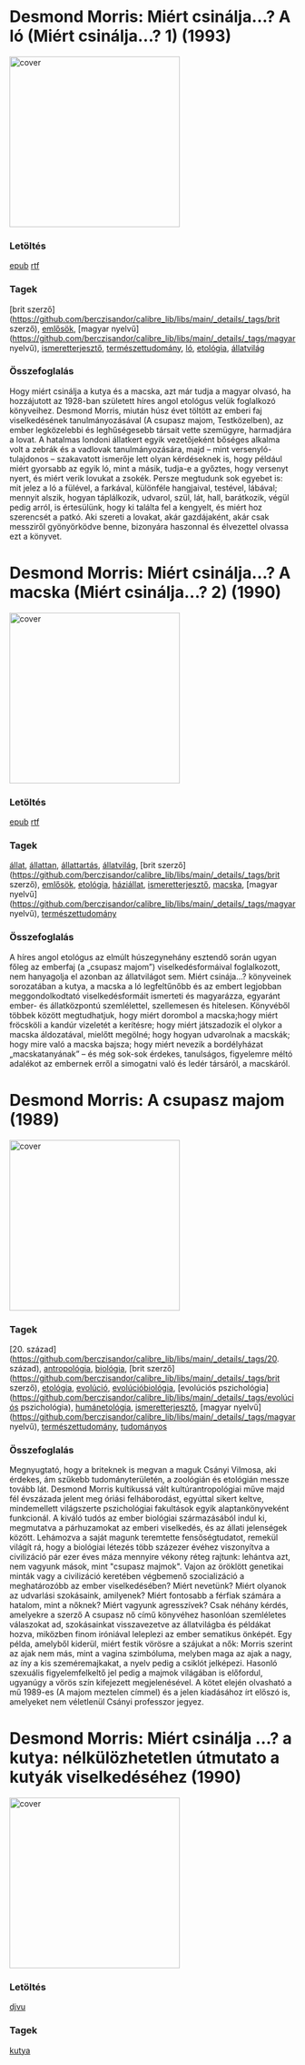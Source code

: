# <a name="id_416">Desmond Morris: Miért csinálja…? A ló (Miért csinálja...? 1) (1993)</a>
<img src="https://github.com/BercziSandor/calibre_lib/raw/main/libs/main/Desmond%20Morris/Miert%20csinalja_._%20A%20lo%20%28416%29/cover.jpg" alt="cover" width="300"/>

### Letöltés
[epub](https://github.com/BercziSandor/calibre_lib/raw/main/libs/main/Desmond%20Morris/Miert%20csinalja_._%20A%20lo%20%28416%29/Miert%20csinalja_._%20A%20lo%20-%20Desmond%20Morris.epub) 
 [rtf](https://github.com/BercziSandor/calibre_lib/raw/main/libs/main/Desmond%20Morris/Miert%20csinalja_._%20A%20lo%20%28416%29/Miert%20csinalja_._%20A%20lo%20-%20Desmond%20Morris.rtf)

### Tagek
[brit szerző](https://github.com/berczisandor/calibre_lib/libs/main/_details/_tags/brit szerző), [emlősök](https://github.com/berczisandor/calibre_lib/libs/main/_details/_tags/emlősök), [magyar nyelvű](https://github.com/berczisandor/calibre_lib/libs/main/_details/_tags/magyar nyelvű), [ismeretterjesztő](https://github.com/berczisandor/calibre_lib/libs/main/_details/_tags/ismeretterjesztő), [természettudomány](https://github.com/berczisandor/calibre_lib/libs/main/_details/_tags/természettudomány), [ló](https://github.com/berczisandor/calibre_lib/libs/main/_details/_tags/ló), [etológia](https://github.com/berczisandor/calibre_lib/libs/main/_details/_tags/etológia), [állatvilág](https://github.com/berczisandor/calibre_lib/libs/main/_details/_tags/állatvilág)

### Összefoglalás
<div>
<p>Hogy ​miért csinálja a kutya és a macska, azt már tudja a magyar olvasó, ha hozzájutott az 1928-ban született híres angol etológus velük foglalkozó könyveihez. Desmond Morris, miután húsz évet töltött az emberi faj viselkedésének tanulmányozásával (A csupasz majom, Testközelben), az ember legközelebbi és leghűségesebb társait vette szemügyre, harmadjára a lovat. A hatalmas londoni állatkert egyik vezetőjeként bőséges alkalma volt a zebrák és a vadlovak tanulmányozására, majd – mint versenyló-tulajdonos – szakavatott ismerője lett olyan kérdéseknek is, hogy például miért gyorsabb az egyik ló, mint a másik, tudja-e a győztes, hogy versenyt nyert, és miért verik lovukat a zsokék. Persze megtudunk sok egyebet is: mit jelez a ló a fülével, a farkával, különféle hangjaival, testével, lábával; mennyit alszik, hogyan táplálkozik, udvarol, szül, lát, hall, barátkozik, végül pedig arról, is értesülünk, hogy ki találta fel a kengyelt, és miért hoz szerencsét a patkó. Aki szereti a lovakat, akár gazdájaként, akár csak messziről gyönyörködve benne, bizonyára haszonnal és élvezettel olvassa ezt a könyvet.</p></div>


# <a name="id_415">Desmond Morris: Miért csinálja…? A macska (Miért csinálja...? 2) (1990)</a>
<img src="https://github.com/BercziSandor/calibre_lib/raw/main/libs/main/Desmond%20Morris/Miert%20csinalja_._%20A%20macska%20%28415%29/cover.jpg" alt="cover" width="300"/>

### Letöltés
[epub](https://github.com/BercziSandor/calibre_lib/raw/main/libs/main/Desmond%20Morris/Miert%20csinalja_._%20A%20macska%20%28415%29/Miert%20csinalja_._%20A%20macska%20-%20Desmond%20Morris.epub) 
 [rtf](https://github.com/BercziSandor/calibre_lib/raw/main/libs/main/Desmond%20Morris/Miert%20csinalja_._%20A%20macska%20%28415%29/Miert%20csinalja_._%20A%20macska%20-%20Desmond%20Morris.rtf)

### Tagek
[állat](https://github.com/berczisandor/calibre_lib/libs/main/_details/_tags/állat), [állattan](https://github.com/berczisandor/calibre_lib/libs/main/_details/_tags/állattan), [állattartás](https://github.com/berczisandor/calibre_lib/libs/main/_details/_tags/állattartás), [állatvilág](https://github.com/berczisandor/calibre_lib/libs/main/_details/_tags/állatvilág), [brit szerző](https://github.com/berczisandor/calibre_lib/libs/main/_details/_tags/brit szerző), [emlősök](https://github.com/berczisandor/calibre_lib/libs/main/_details/_tags/emlősök), [etológia](https://github.com/berczisandor/calibre_lib/libs/main/_details/_tags/etológia), [háziállat](https://github.com/berczisandor/calibre_lib/libs/main/_details/_tags/háziállat), [ismeretterjesztő](https://github.com/berczisandor/calibre_lib/libs/main/_details/_tags/ismeretterjesztő), [macska](https://github.com/berczisandor/calibre_lib/libs/main/_details/_tags/macska), [magyar nyelvű](https://github.com/berczisandor/calibre_lib/libs/main/_details/_tags/magyar nyelvű), [természettudomány](https://github.com/berczisandor/calibre_lib/libs/main/_details/_tags/természettudomány)

### Összefoglalás
<div>
<p>A híres angol etológus az elmúlt húszegynehány esztendő során ugyan főleg az emberfaj (a „csupasz majom”) viselkedésformáival foglalkozott, nem hanyagolja el azonban az állatvilágot sem. Miért csinája…? könyveinek sorozatában a kutya, a macska a ló legfeltűnőbb és az embert legjobban meggondolkodtató viselkedésformáit ismerteti és magyarázza, egyaránt ember- és állatközpontú szemlélettel, szellemesen és hitelesen. Könyvéből többek között megtudhatjuk, hogy miért dorombol a macska;hogy miért fröcsköli a kandúr vizeletét a kerítésre; hogy miért játszadozik el olykor a macska áldozatával, mielőtt megölné; hogy hogyan udvarolnak a macskák; hogy mire való a macska bajsza; hogy miért nevezik a bordélyházat „macskatanyának” – és még sok-sok érdekes, tanulságos, figyelemre méltó adalékot az embernek erről a simogatni való és ledér társáról, a macskáról.</p></div>


# <a name="id_536">Desmond Morris: A csupasz majom (1989)</a>
<img src="https://github.com/BercziSandor/calibre_lib/raw/main/libs/main/Desmond%20Morris/A%20csupasz%20majom%20%28536%29/cover.jpg" alt="cover" width="300"/>

### Tagek
[20. század](https://github.com/berczisandor/calibre_lib/libs/main/_details/_tags/20. század), [antropológia](https://github.com/berczisandor/calibre_lib/libs/main/_details/_tags/antropológia), [biológia](https://github.com/berczisandor/calibre_lib/libs/main/_details/_tags/biológia), [brit szerző](https://github.com/berczisandor/calibre_lib/libs/main/_details/_tags/brit szerző), [etológia](https://github.com/berczisandor/calibre_lib/libs/main/_details/_tags/etológia), [evolúció](https://github.com/berczisandor/calibre_lib/libs/main/_details/_tags/evolúció), [evolúcióbiológia](https://github.com/berczisandor/calibre_lib/libs/main/_details/_tags/evolúcióbiológia), [evolúciós pszichológia](https://github.com/berczisandor/calibre_lib/libs/main/_details/_tags/evolúciós pszichológia), [humánetológia](https://github.com/berczisandor/calibre_lib/libs/main/_details/_tags/humánetológia), [ismeretterjesztő](https://github.com/berczisandor/calibre_lib/libs/main/_details/_tags/ismeretterjesztő), [magyar nyelvű](https://github.com/berczisandor/calibre_lib/libs/main/_details/_tags/magyar nyelvű), [természettudomány](https://github.com/berczisandor/calibre_lib/libs/main/_details/_tags/természettudomány), [tudományos](https://github.com/berczisandor/calibre_lib/libs/main/_details/_tags/tudományos)

### Összefoglalás
<div>
<p>Megnyugtató, hogy a briteknek is megvan a maguk Csányi Vilmosa, aki érdekes, ám szűkebb tudományterületén, a zoológián és etológián messze tovább lát. Desmond Morris kultikussá vált kultúrantropológiai műve majd fél évszázada jelent meg óriási felháborodást, egyúttal sikert keltve, mindemellett világszerte pszichológiai fakultások egyik alaptankönyveként funkcionál. A kiváló tudós az ember biológiai származásából indul ki, megmutatva a párhuzamokat az emberi viselkedés, és az állati jelenségek között. Lehámozva a saját magunk teremtette fensőségtudatot, remekül világít rá, hogy a biológiai létezés több százezer évéhez viszonyítva a civilizáció pár ezer éves máza mennyire vékony réteg rajtunk: lehántva azt, nem vagyunk mások, mint "csupasz majmok". Vajon az öröklött genetikai minták vagy a civilizáció keretében végbemenő szocializáció a meghatározóbb az ember viselkedésében? Miért nevetünk? Miért olyanok az udvarlási szokásaink, amilyenek? Miért fontosabb a férfiak számára a hatalom, mint a nőknek? Miért vagyunk agresszívek? Csak néhány kérdés, amelyekre a szerző A csupasz nő című könyvéhez hasonlóan szemléletes válaszokat ad, szokásainkat visszavezetve az állatvilágba és példákat hozva, miközben finom iróniával leleplezi az ember sematikus önképét. Egy példa, amelyből kiderül, miért festik vörösre a szájukat a nők: Morris szerint az ajak nem más, mint a vagina szimbóluma, melyben maga az ajak a nagy, az íny a kis szeméremajkakat, a nyelv pedig a csiklót jelképezi. Hasonló szexuális figyelemfelkeltő jel pedig a majmok világában is előfordul, ugyanúgy a vörös szín kifejezett megjelenésével. A kötet elején olvasható a mű 1989-es (A majom meztelen címmel) és a jelen kiadásához írt előszó is, amelyeket nem véletlenül Csányi professzor jegyez.</p></div>


# <a name="id_1722">Desmond Morris: Miért csinálja ...? a kutya: nélkülözhetetlen útmutato a kutyák viselkedéséhez (1990)</a>
<img src="https://github.com/BercziSandor/calibre_lib/raw/main/libs/main/Desmond%20Morris/Miert%20csinalja%20_._%20a%20kutya_%20nelkulo%20%281722%29/cover.jpg" alt="cover" width="300"/>

### Letöltés
[djvu](https://github.com/BercziSandor/calibre_lib/raw/main/libs/main/Desmond%20Morris/Miert%20csinalja%20_._%20a%20kutya_%20nelkulo%20%281722%29/Miert%20csinalja%20_._%20a%20kutya_%20nel%20-%20Desmond%20Morris.djvu)

### Tagek
[kutya](https://github.com/berczisandor/calibre_lib/libs/main/_details/_tags/kutya)

